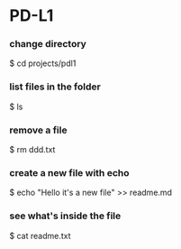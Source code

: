 # PD-L1

### change directory
$ cd projects/pdl1

### list files in the folder
$ ls

### remove a file
$ rm ddd.txt

### create a new file with echo
$ echo "Hello it's a new file" >> readme.md

### see what's inside the file
$ cat readme.txt
